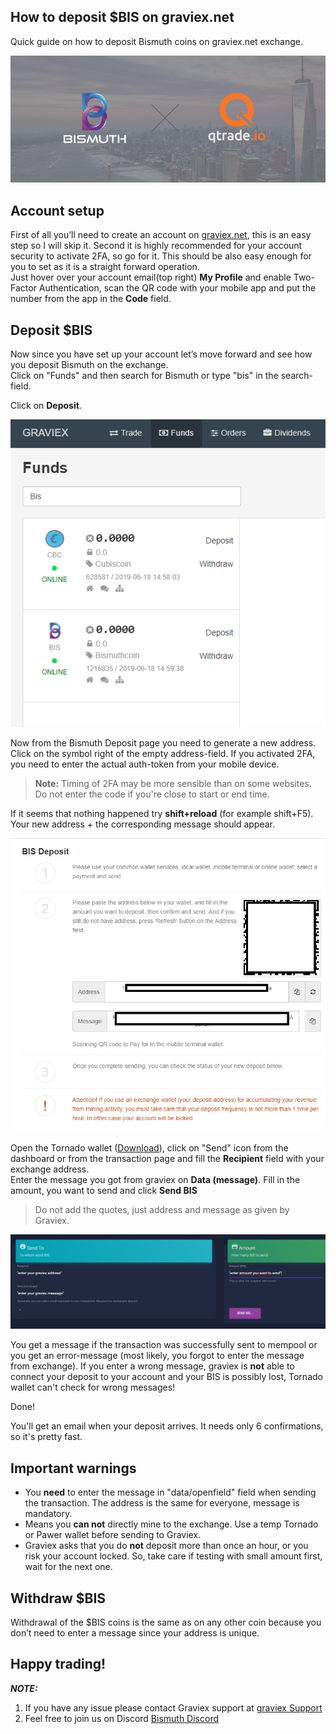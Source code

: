 ## How to deposit $BIS on graviex.net

Quick guide on how to deposit Bismuth coins on graviex.net exchange.

![Bis-qTrade](BismuthqTrade.png "Header")

## Account setup

First of all you’ll need to create an account on [graviex.net](https://graviex.net), this is an easy step so I will skip it.   Second it is highly recommended for your account security to activate 2FA, so go for it. This should be also easy enough for you to set as it is a straight forward operation.  
Just hover over your account email(top right) **My Profile** and enable Two-Factor Authentication, scan the QR code with your mobile app and put the number from the app in the **Code** field.

## Deposit $BIS

Now since you have set up your account let’s move forward and see how you deposit Bismuth on the exchange.  
Click on "Funds" and then search for Bismuth or type "bis" in the search-field.

Click on **Deposit**.

![graviex message](graviexDeposit1.png)

Now from the Bismuth Deposit page you need to generate a new address. Click on the symbol right of the empty address-field. If you activated 2FA, you need to enter the actual auth-token from your mobile device.

> **Note:** Timing of 2FA may be more sensible than on some websites. Do not enter the code if you're close to start or end time.

If it seems that nothing happened try **shift+reload** (for example shift+F5). Your new address + the corresponding message should appear.

![graviex message](graviexDeposit2.png)

Open the Tornado wallet ([Download](https://github.com/bismuthfoundation/TornadoWallet/releases)), click on "Send" icon from the dashboard or from the transaction page and fill the **Recipient** field with your exchange address.  
Enter the message you got from graviex on **Data (message)**. Fill in the amount, you want to send and click **Send BIS**  

> Do not add the quotes, just address and message as given by Graviex.

![graviex message](tornado_send_graviex.png )

You get a message if the transaction was successfully sent to mempool or you get an error-message (most likely, you forgot to enter the message from exchange). If you enter a wrong message, graviex is **not** able to connect your deposit to your account and your BIS is possibly lost, Tornado wallet can't check for wrong messages!

Done!

You'll get an email when your deposit arrives. It needs only 6 confirmations, so it's pretty fast.


## Important warnings

- You **need** to enter the message in "data/openfield" field when sending the transaction. The address is the same for everyone, message is mandatory.
- Means you **can not** directly mine to the exchange. Use a temp Tornado or Pawer wallet before sending to Graviex.
- Graviex asks that you do **not** deposit more than once an hour, or you risk your account locked. So, take care if testing with small amount first, wait for the next one.

## Withdraw $BIS 

Withdrawal of the $BIS coins is the same as on any other coin because you don’t need to enter a message since your address is unique.

## Happy trading!

***NOTE:***

1) If you have any issue please contact Graviex support at [graviex Support](<https://graviex.net/tickets>)  
2) Feel free to join us on Discord [Bismuth Discord](https://discord.gg/4tB3pYJ)
